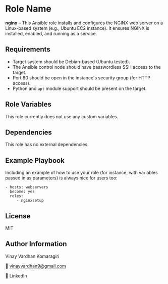 Role Name 
=========

**nginx** – This Ansible role installs and configures the NGINX web server on a Linux-based system (e.g., Ubuntu EC2 instance). It ensures NGINX is installed, enabled, and running as a service.

Requirements
------------

- Target system should be Debian-based (Ubuntu tested).
- The Ansible control node should have passwordless SSH access to the target.
- Port 80 should be open in the instance's security group (for HTTP access).
- Python and `apt` module support should be present on the target.

Role Variables
--------------

This role currently does not use any custom variables.

Dependencies
------------

This role has no external dependencies.

Example Playbook
----------------

Including an example of how to use your role (for instance, with variables passed in as parameters) is always nice for users too:

    - hosts: webservers
      become: yes
      roles:
         - nginxsetup

License
-------

MIT

Author Information
------------------

Vinay Vardhan Komaragiri

📧 vinayvardhan9@gmail.com

🔗 LinkedIn
